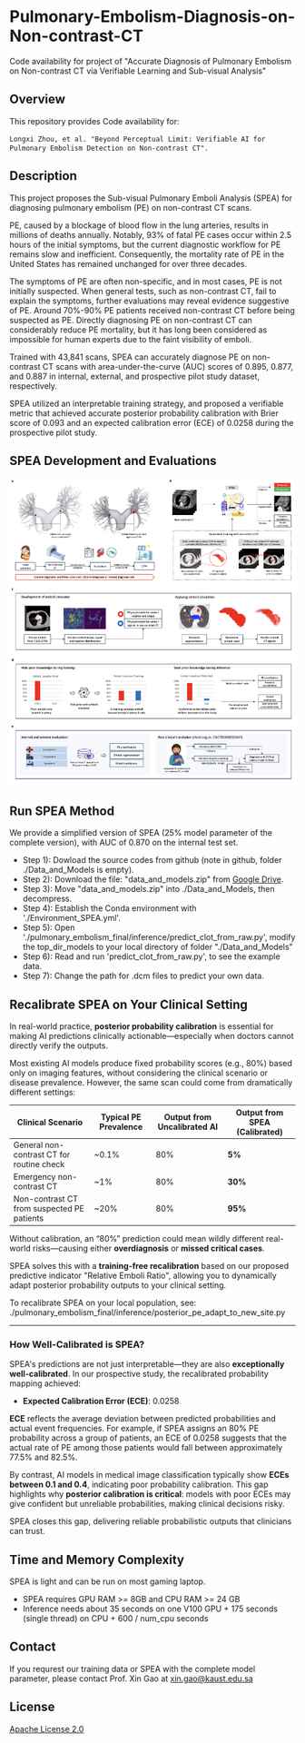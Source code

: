 # Pulmonary-Embolism-Diagnosis-on-Non-contrast-CT
Code availability for project of "Accurate Diagnosis of Pulmonary Embolism on Non-contrast CT via Verifiable Learning and Sub-visual Analysis"


## Overview
This repository provides Code availability for:
```
Longxi Zhou, et al. "Beyond Perceptual Limit: Verifiable AI for Pulmonary Embolism Detection on Non-contrast CT".
```

## Description
This project proposes the Sub-visual Pulmonary Emboli Analysis (SPEA) for diagnosing pulmonary embolism (PE) on non-contrast CT scans. 

PE, caused by a blockage of blood flow in the lung arteries, results in millions of deaths annually. Notably, 93% of fatal PE cases occur within 2.5 hours of the initial symptoms, but the current diagnostic workflow for PE remains slow and inefficient. Consequently, the mortality rate of PE in the United States has remained unchanged for over three decades.

The symptoms of PE are often non-specific, and in most cases, PE is not initially suspected. When general tests, such as non-contrast CT, fail to explain the symptoms, further evaluations may reveal evidence suggestive of PE.  Around 70%-90% PE patients received non-contrast CT before being suspected as PE. Directly diagnosing PE on non-contrast CT can considerably reduce PE mortality, but it has long been considered as impossible for human experts due to the faint visibility of emboli.

Trained with 43,841 scans, SPEA can accurately diagnose PE on non-contrast CT scans with area-under-the-curve (AUC) scores of 0.895, 0.877, and 0.887 in internal, external, and prospective pilot study dataset, respectively. 

SPEA utilized an interpretable training strategy, and proposed a verifiable metric that achieved accurate posterior probability calibration with Brier score of 0.093 and an expected calibration error (ECE) of 0.0258 during the prospective pilot study.


## SPEA Development and Evaluations
<div align="center">
  <img src="./github_resources/Figure 1.png" width=1200>
</div>


## Run SPEA Method
We provide a simplified version of SPEA (25% model parameter of the complete version), with AUC of 0.870 on the internal test set.
- Step 1): Dowload the source codes from github (note in github, folder ./Data_and_Models is empty).
- Step 2): Download the file: "data_and_models.zip" from [Google Drive](https://drive.google.com/file/d/17oBAySfVm8WAFWj31fSaU4JrrDtZYz5Z/view?usp=sharing).
- Step 3): Move "data_and_models.zip" into ./Data_and_Models, then decompress.
- Step 4): Establish the Conda environment with './Environment_SPEA.yml'.
- Step 5): Open './pulmonary_embolism_final/inference/predict_clot_from_raw.py', modify the top_dir_models to your local directory of folder "./Data_and_Models"
- Step 6): Read and run 'predict_clot_from_raw.py', to see the example data.
- Step 7): Change the path for .dcm files to predict your own data.


## Recalibrate SPEA on Your Clinical Setting

In real-world practice, **posterior probability calibration** is essential for making AI predictions clinically actionable—especially when doctors cannot directly verify the outputs.

Most existing AI models produce fixed probability scores (e.g., 80%) based only on imaging features, without considering the clinical scenario or disease prevalence. However, the same scan could come from dramatically different settings:

| Clinical Scenario                                | Typical PE Prevalence | Output from Uncalibrated AI | Output from SPEA (Calibrated) |
|--------------------------------------------------|------------------------|------------------------------|-------------------------------|
| General non-contrast CT for routine check        | ~0.1%                  | 80%                          | **5%**                        |
| Emergency non-contrast CT                        | ~1%                    | 80%                          | **30%**                       |
| Non-contrast CT from suspected PE patients       | ~20%                   | 80%                          | **95%**                       |

Without calibration, an “80%” prediction could mean wildly different real-world risks—causing either **overdiagnosis** or **missed critical cases**.

SPEA solves this with a **training-free recalibration** based on our proposed predictive indicator "Relative Emboli Ratio", allowing you to dynamically adapt posterior probability outputs to your clinical setting.

To recalibrate SPEA on your local population, see:
./pulmonary_embolism_final/inference/posterior_pe_adapt_to_new_site.py

---
### How Well-Calibrated is SPEA?

SPEA's predictions are not just interpretable—they are also **exceptionally well-calibrated**. In our prospective study, the recalibrated probability mapping achieved:
- **Expected Calibration Error (ECE)**: 0.0258
  
**ECE** reflects the average deviation between predicted probabilities and actual event frequencies. For example, if SPEA assigns an 80% PE probability across a group of patients, an ECE of 0.0258 suggests that the actual rate of PE among those patients would fall between approximately 77.5% and 82.5%.

By contrast, AI models in medical image classification typically show **ECEs between 0.1 and 0.4**, indicating poor probability calibration. This gap highlights why **posterior calibration is critical**: models with poor ECEs may give confident but unreliable probabilities, making clinical decisions risky.

SPEA closes this gap, delivering reliable probabilistic outputs that clinicians can trust.


## Time and Memory Complexity
SPEA is light and can be run on most gaming laptop.
- SPEA requires GPU RAM >= 8GB and CPU RAM >= 24 GB
- Inference needs about 35 seconds on one V100 GPU + 175 seconds (single thread) on CPU + 600 / num_cpu seconds


## Contact
If you requrest our training data or SPEA with the complete model parameter, please contact Prof. Xin Gao at xin.gao@kaust.edu.sa


## License
[Apache License 2.0](https://github.com/LongxiZhou/Pulmonary-Embolism-Diagnosis-on-Non-contrast-CT/blob/main/LICENSE)
